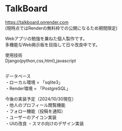 # TalkBoard
https://talkboard.onrender.com<br />
(現時点ではRenderの無料枠での公開になるため期間限定)

Webアプリの勉強を兼ねた個人製作です。<br />
多機能なWeb掲示板を目指して日々改良中です。<br />

使用技術<br />
Django(python,css,html),javascript<br /><br />

データベース<br />
・ローカル環境 = 「sqlite3」<br />
・Render環境 = 「PostgreSQL」<br />

今後の実装予定（2024/10/30現在）<br />
・他人のプロフィール閲覧機能<br />
・フォロー機能（投稿を通知）<br />
・ユーザーのアイコン実装<br />
・UIの改良
・スマホ向けのデザイン実装
